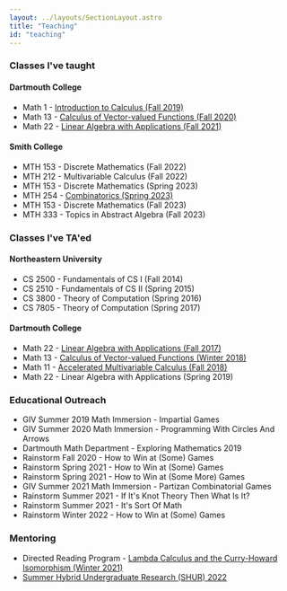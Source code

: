 ```yaml
---
layout: ../layouts/SectionLayout.astro
title: "Teaching"
id: "teaching"
---
```


### Classes I've taught

#### Dartmouth College
- Math 1 - [Introduction to Calculus (Fall 2019)](https://math.dartmouth.edu/~m1f19)
- Math 13 - [Calculus of Vector-valued Functions (Fall 2020)](https://math.dartmouth.edu/~m13f20)
- Math 22 - [Linear Algebra with Applications (Fall 2021)](https://math.dartmouth.edu/~m22f21)

#### Smith College
- MTH 153 - Discrete Mathematics (Fall 2022)
- MTH 212 - Multivariable Calculus (Fall 2022)
- MTH 153 - Discrete Mathematics (Spring 2023)
- MTH 254 - [Combinatorics (Spring 2023)](assets/MTH_254_Spring_2023_Lecture_Notes.pdf)
- MTH 153 - Discrete Mathematics (Fall 2023)
- MTH 333 - Topics in Abstract Algebra (Fall 2023)

### Classes I've TA'ed

#### Northeastern University
- CS 2500 - Fundamentals of CS I (Fall 2014)
- CS 2510 - Fundamentals of CS II (Spring 2015)
- CS 3800 - Theory of Computation (Spring 2016)
- CS 7805 - Theory of Computation (Spring 2017)

#### Dartmouth College
- Math 22 - [Linear Algebra with Applications (Fall 2017)](https://math.dartmouth.edu/~m22f17/general_info.php)
- Math 13 - [Calculus of Vector-valued Functions (Winter 2018)](https://math.dartmouth.edu/~m13w18/)
- Math 11 - [Accelerated Multivariable Calculus (Fall 2018)](https://math.dartmouth.edu/~m11f18/general_info.php)
- Math 22 - Linear Algebra with Applications (Spring 2019)

### Educational Outreach
- GIV Summer 2019 Math Immersion - Impartial Games
- GIV Summer 2020 Math Immersion - Programming With Circles And Arrows
- Dartmouth Math Department - Exploring Mathematics 2019
- Rainstorm Fall 2020 - How to Win at (Some) Games
- Rainstorm Spring 2021 - How to Win at (Some) Games
- Rainstorm Spring 2021 - How to Win at (Some More) Games
- GIV Summer 2021 Math Immersion - Partizan Combinatorial Games
- Rainstorm Summer 2021 - If It's Knot Theory Then What Is It?
- Rainstorm Summer 2021 - It's Sort Of Math
- Rainstorm Winter 2022 - How to Win at (Some) Games</li>

### Mentoring
- Directed Reading Program - [Lambda Calculus and the Curry-Howard Isomorphism (Winter 2021)](https://math.dartmouth.edu/~drp/Past%20Projects.html)
- [Summer Hybrid Undergraduate Research (SHUR) 2022](https://math.dartmouth.edu/~shur/)